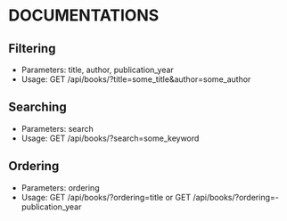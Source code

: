 # DOCUMENTATIONS

## Filtering
- Parameters: title, author, publication_year
- Usage: GET /api/books/?title=some_title&author=some_author

## Searching
- Parameters: search
- Usage: GET /api/books/?search=some_keyword

## Ordering
- Parameters: ordering
- Usage: GET /api/books/?ordering=title or GET /api/books/?ordering=-publication_year